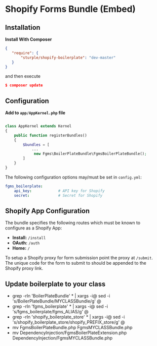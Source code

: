 # Shopify Forms Bundle (Embed)

## Installation

**Install With Composer**

```json
{
   "require": {
       "sturple/shopify-boilerplate": "dev-master"
   }
}

```

and then execute

```json
$ composer update
```


## Configuration

**Add to ```app/AppKernel.php``` file**

```php

class AppKernel extends Kernel
{
    public function registerBundles()
    {
        $bundles = [
            ...
             new Fgms\BoilerPlateBundle\FgmsBoilerPlateBundle();
        ]
    }
}

```

The following configuration options may/must be set in `config.yml`:

```yaml
fgms_boilerplate:
    api_key:            # API key for Shopify
    secret:             # Secret for Shopify
```

## Shopify App Configuration

The bundle specifies the following routes which must be known to configure as a Shopify App:

- **Install:** `/install`
- **OAuth:** `/auth`
- **Home:** `/`

To setup a Shopify proxy for form submission point the proxy at `/submit`.  The unique code for the form to submit to should be appended to the Shopify proxy link.


## Update boilerplate to your class


* grep -rln 'BoilerPlateBundle' * | xargs -i@ sed -i 's/BoilerPlateBundle/MYCLASSBundle/g' @
* grep -rln 'fgms_boilerplate' * | xargs -i@ sed -i 's/fgms_boilerplate/fgms_ALIAS/g' @
* grep -rln 'shopify_boilerplate_store' * | xargs -i@ sed -i 's/shopify_boilerplate_store/shopify_PREFIX_store/g' @
* mv FgmsBoilerPlateBundle.php FgmsMYCLASSBundle.php
* mv DependencyInjection/FgmsBoilerPlateExtension.php DependencyInjection/FgmsMYCLASSBundle.php

